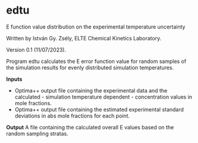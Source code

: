 # edtu
E function value distribution on the experimental temperature uncertainty


Written by István Gy. Zsély, ELTE Chemical Kinetics Laboratory.

Version 0.1 (11/07/2023).

Program edtu calculates the E error function value for random samples of the simulation results for evenly distributed simulation temperatures.

**Inputs**
- Optima++ output file containing the experimental data and the calculated - simulation temperature dependent - concentration values in mole fractions.
- Optima++ output file containing the estimated experimental standard deviations in abs mole fractions for each point.

**Output**
A file containing the calculated overall E values based on the random sampling stratas.